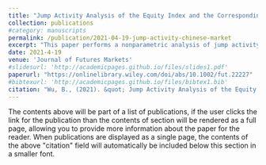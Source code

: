 ```yaml
---
title: "Jump Activity Analysis of the Equity Index and the Corresponding Volatility: Evidence From the Chinese Market"
collection: publications
#category: manuscripts
permalink: /publication/2021-04-19-jump-activity-chinese-market
excerpt: "This paper performs a nonparametric analysis of jump activity for the Chinese equities market."
date: 2021-4-19
venue: 'Journal of Futures Markets'
#slidesurl: 'http://academicpages.github.io/files/slides1.pdf'
paperurl: "https://onlinelibrary.wiley.com/doi/abs/10.1002/fut.22227"
#bibtexurl: 'http://academicpages.github.io/files/bibtex1.bib'
citation: "Wu, B., (2021). &quot; Jump Activity Analysis of the Equity Index and the Corresponding Volatility: Evidence From the Chinese Market 1.&quot; <i>Journal 1</i>. 1(1)."
---
```

The contents above will be part of a list of publications, if the user clicks the link for the publication than the contents of section will be rendered as a full page, allowing you to provide more information about the paper for the reader. When publications are displayed as a single page, the contents of the above "citation" field will automatically be included below this section in a smaller font.
